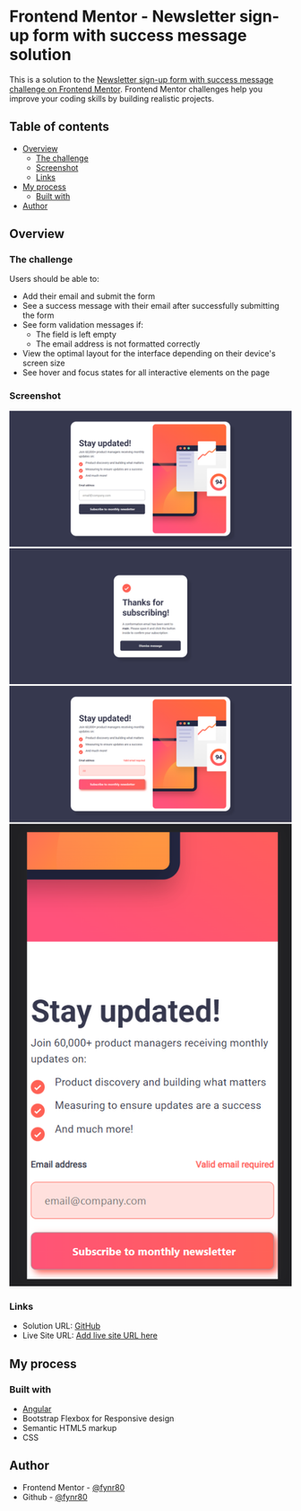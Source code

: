 # Frontend Mentor - Newsletter sign-up form with success message solution

This is a solution to the [Newsletter sign-up form with success message challenge on Frontend Mentor](https://www.frontendmentor.io/challenges/newsletter-signup-form-with-success-message-3FC1AZbNrv). Frontend Mentor challenges help you improve your coding skills by building realistic projects.

## Table of contents

- [Overview](#overview)
  - [The challenge](#the-challenge)
  - [Screenshot](#screenshot)
  - [Links](#links)
- [My process](#my-process)
  - [Built with](#built-with)
- [Author](#author)

## Overview

### The challenge

Users should be able to:

- Add their email and submit the form
- See a success message with their email after successfully submitting the form
- See form validation messages if:
  - The field is left empty
  - The email address is not formatted correctly
- View the optimal layout for the interface depending on their device's screen size
- See hover and focus states for all interactive elements on the page

### Screenshot

![loginScreenshot](./src/Design/Screenshots/LogIn-Screenshot.png)
![successScreenshot](./src/Design/Screenshots/success-Screenshot.png)
![ValidationScreenshot](./src/Design/Screenshots/Validation-Button-Screenshot.png)
![Screenshot-IphoneSe](./src/Design/Screenshots/Screenshot-IphoneSe-Size.png)

### Links

- Solution URL: [GitHub](https://github.com/fynr80/NewsletterSignUp)
- Live Site URL: [Add live site URL here](https://your-live-site-url.com)

## My process

### Built with

- [Angular](https://angular.io/)
- Bootstrap Flexbox for Responsive design
- Semantic HTML5 markup
- CSS

## Author

- Frontend Mentor - [@fynr80](https://www.frontendmentor.io/profile/fynr80)
- Github - [@fynr80](https://github.com/fynr80)
